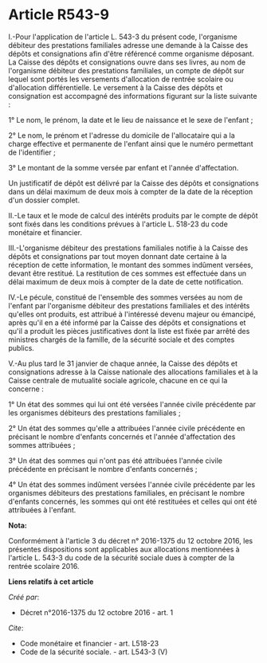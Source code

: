 # Article R543-9

I.-Pour l'application de l'article L. 543-3 du présent code, l'organisme débiteur des prestations familiales adresse une
demande à la Caisse des dépôts et consignations afin d'être référencé comme organisme déposant. La Caisse des dépôts et
consignations ouvre dans ses livres, au nom de l'organisme débiteur des prestations familiales, un compte de dépôt sur lequel
sont portés les versements d'allocation de rentrée scolaire ou d'allocation différentielle. Le versement à la Caisse des
dépôts et consignation est accompagné des informations figurant sur la liste suivante : 

1° Le nom, le prénom, la date et le lieu de naissance et le sexe de l'enfant ; 

2° Le nom, le prénom et l'adresse du domicile de l'allocataire qui a la charge effective et permanente de l'enfant ainsi que
le numéro permettant de l'identifier ; 

3° Le montant de la somme versée par enfant et l'année d'affectation. 

Un justificatif de dépôt est délivré par la Caisse des dépôts et consignations dans un délai maximum de deux mois à compter
de la date de la réception d'un dossier complet. 

II.-Le taux et le mode de calcul des intérêts produits par le compte de dépôt sont fixés dans les conditions prévues à
l'article L. 518-23 du code monétaire et financier. 

III.-L'organisme débiteur des prestations familiales notifie à la Caisse des dépôts et consignations par tout moyen donnant
date certaine à la réception de cette information, le montant des sommes indûment versées, devant être restitué. La
restitution de ces sommes est effectuée dans un délai maximum de deux mois à compter de la date de cette notification. 

IV.-Le pécule, constitué de l'ensemble des sommes versées au nom de l'enfant par l'organisme débiteur des prestations
familiales et des intérêts qu'elles ont produits, est attribué à l'intéressé devenu majeur ou émancipé, après qu'il en a été
informé par la Caisse des dépôts et consignations et qu'il a produit les pièces justificatives dont la liste est fixée par
arrêté des ministres chargés de la famille, de la sécurité sociale et des comptes publics. 

V.-Au plus tard le 31 janvier de chaque année, la Caisse des dépôts et consignations adresse à la Caisse nationale des
allocations familiales et à la Caisse centrale de mutualité sociale agricole, chacune en ce qui la concerne : 

1° Un état des sommes qui lui ont été versées l'année civile précédente par les organismes débiteurs des prestations
familiales ; 

2° Un état des sommes qu'elle a attribuées l'année civile précédente en précisant le nombre d'enfants concernés et l'année
d'affectation des sommes attribuées ; 

3° Un état des sommes qui n'ont pas été attribuées l'année civile précédente en précisant le nombre d'enfants concernés ; 

4° Un état des sommes indûment versées l'année civile précédente par les organismes débiteurs des prestations familiales, en
précisant le nombre d'enfants concernés, les sommes qui ont été restituées et celles qui ont été attribuées à l'enfant.

**Nota:**

Conformément à l'article 3 du décret n° 2016-1375 du 12 octobre 2016, les présentes dispositions sont applicables aux
allocations mentionnées à l'article L. 543-3 du code de la sécurité sociale dues à compter de la rentrée scolaire 2016.

**Liens relatifs à cet article**

_Créé par_:

  - Décret n°2016-1375 du 12 octobre 2016 - art. 1

_Cite_:

  - Code monétaire et financier - art. L518-23
  - Code de la sécurité sociale. - art. L543-3 (V)
